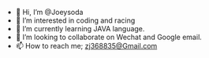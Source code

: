 - 👋 Hi, I’m @Joeysoda
- 👀 I’m interested in coding and racing
- 🌱 I’m currently learning JAVA language.
- 💞️ I’m looking to collaborate on Wechat and Google email.
- 📫 How to reach me; zj368835@Gmail.com

